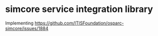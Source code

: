 # simcore service integration library


 Implementing https://github.com/ITISFoundation/osparc-simcore/issues/1884
